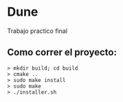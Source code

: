 # Dune
Trabajo practico final

## Como correr el proyecto:
    > mkdir build; cd build
    > cmake ..
    > sudo make install
    > sudo make
    > ./installer.sh